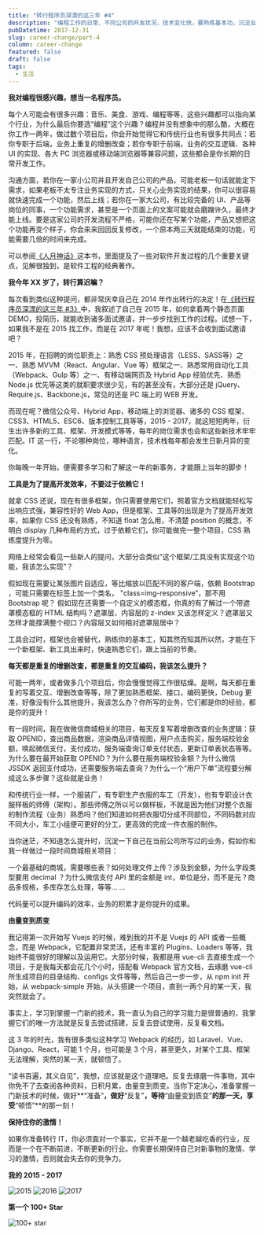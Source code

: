 ```yaml
---
title: "转行程序员深漂的这三年 #4"
description: "编程工作的日常、不同公司的开发状况，技术变化快，要熟练基本功，沉淀业务提升自己，掌握新技术需反复尝试，还要保持激情以应对行业不断更新。"
pubDatetime: 2017-12-31
slug: career-change/part-4
column: career-change
featured: false
draft: false
tags:
  - 生活
---
```


**我对编程很感兴趣，想当一名程序员。**

每个人可能会有很多兴趣：音乐、美食、游戏、编程等等，这些兴趣都可以指向某个行业，为什么最后你要选“编程”这个兴趣？编程并没有想象中的那么酷，大概在你工作一两年，做过数个项目后，你会开始觉得它和传统行业也有很多共同点：若你专职于后端，业务上重复的增删改查；若你专职于前端，业务的交互逻辑、各种 UI 的实现、各大 PC 浏览器或移动端浏览器等兼容问题，这些都会是你长期的日常开发工作。

沟通方面，若你在一家小公司并且开发自己公司的产品，可能老板一句话就能定下需求，如果老板不太专注业务实现的方式，只关心业务实现的结果，你可以很容易就快速完成一个功能，然后上线；若你在一家大公司，有比较完备的 UI、产品等岗位的同事，一个功能需求，甚至是一个页面上的文案可能就会磨蹭许久，最终才能上线。要是这家公司的开发流程不严格，可能你还在写某个功能，产品又想把这个功能再变个样子，你会来来回回反复修改，一个原本两三天就能结束的功能，可能需要几倍的时间来完成。

可以参阅[《人月神话》](https://book.douban.com/subject/1102259/)这本书，里面提及了一些对软件开发过程的几个重要关键点，见解很独到，是软件工程的经典著作。

**我今年 XX 岁了，转行算迟嘛？**

每次看到类似这种提问，都非常庆幸自己在 2014 年作出转行的决定！在[《转行程序员深漂的这三年 #3》](posts/career-change/part-3)中，我叙述了自己在 2015 年，如何拿着两个静态页面 DEMO，投简历，就能收到诸多面试邀请，并一步步找到工作的过程。试想一下，如果我不是在 2015 找工作，而是在 2017 年呢！我想，应该不会收到面试邀请吧？

2015 年，在招聘的岗位职责上：熟悉 CSS 预处理语言（LESS、SASS等）之一、熟悉 MVVM（React、Angular、Vue 等）框架之一、熟悉常用自动化工具（Webpack、Gulp 等）之一、有移动端网页及 Hybrid App 经验优先、熟悉 Node.js 优先等这类的就职要求很少见，有的甚至没有，大部分还是 jQuery、Require.js、Backbone.js，常见的还是 PC 端上的 WEB 开发。

而现在呢？微信公众号、Hybrid App，移动端上的浏览器、诸多的 CSS 框架、CSS3、HTML5、ESC6、版本控制工具等等，2015 - 2017，就这短短两年，衍生出许多新的工具、框架、开发模式等等，每年的岗位需求也会和这些新技术牢牢匹配。IT 这一行，不论哪种岗位，哪种语言，技术栈每年都会发生日新月异的变化。

你每晚一年开始，便需要多学习和了解这一年的新事务，才能跟上当年的脚步！

**工具是为了提高开发效率，不要过于依赖它！**

就拿 CSS 还说，现在有很多框架，你只需要使用它们，照着官方文档就能轻松写出响应式强，兼容性好的 Web App，但是框架、工具等的出现是为了提高开发效率，如果你 CSS 还没有熟练，不知道 float 怎么用，不清楚 position 的概念，不明白 display 几种布局的方式，过于依赖它们，你可能做完一整个项目，CSS 熟练度提升为零。

网络上经常会看见一些新人的提问，大部分会类似“这个框架/工具没有实现这个功能，我该怎么实现”？

假如现在需要让某张图片自适应，等比缩放以匹配不同的客户端，依赖 Bootstrap ，可能只需要在标签上加一个类名， "class=img-responsive”，那不用 Bootstrap 呢？ 假如现在还需要一个自定义的模态框，你真的有了解过一个带遮罩模态框的 HTML 结构吗？遮罩层、内容层的 z-index 又该怎样定义？遮罩层又怎样才能撑满整个视口？内容层又如何相对遮罩层居中？

工具会过时，框架也会被替代，熟练你的基本工，知其然而知其所以然，才能在下一个新框架、新工具出来时，快速熟悉它们，跟上当前的节奏。

**每天都是重复的增删改查，都是重复的交互编码，我该怎么提升？**

可能一两年，或者做多几个项目后，你会慢慢觉得工作很枯燥。是啊，每天都在重复的写着交互、增删改查等等，除了更加熟悉框架、接口，编码更快，Debug 更准，好像没有什么其他提升，我该怎么办？你所写的业务，它们都是你的经验，都是你的提升！

有一段时间，我在做微信商城相关的项目，每天反复写着增删改查的业务逻辑：获取 OPENID，查出商品数据，渲染商品详情视图，用户点击购买，服务端校验金额，唤起微信支付，支付成功，服务端查询订单支付状态，更新订单表状态等等。为什么要在最开始获取 OPENID？为什么要在服务端校验金额？为什么微信 JSSDK 返回支付成功，还需要服务端去查询？为什么一个“用户下单”流程要分解成这么多步骤？这些就是业务！

和传统行业一样，一个服装厂，有专职生产衣服的车工（开发），也有专职设计衣服样板的师傅（架构）。那些师傅之所以可以做样板，不就是因为他们对整个衣服的制作流程（业务）熟悉吗？他们知道如何把衣服切分成不同部位，不同码数对应不同大小，车工小组便可更好的分工，更高效的完成一件衣服的制作。

当你迷茫，不知道怎么提升时，沉淀一下自己在当前公司所写过的业务，假如你和我一样做过一段时间商城相关项目：

一个最基础的商城，需要哪些表？如何处理文件上传？涉及到金额，为什么字段类型要用 decimal ？为什么微信支付 API 里的金额是 int，单位是分，而不是元？商品多规格，多库存怎么处理，等等... ...

代码量可以提升编码的效率，业务的积累才是你提升的成果。

**由量变到质变**

我记得第一次开始写 Vuejs 的时候，难到我的并不是 Vuejs 的 API 或者一些概念，而是 Webpack，它配置非常灵活，还有丰富的 Plugins、Loaders 等等，我始终不能很好的理解以及运用它。大部分时候，我都是用 vue-cli 去直接生成一个项目，于是我每天都会花几个小时，搭配看 Webpack 官方文档，去琢磨 vue-cli 所生成项目的目录结构、configs 文件等等，然后自己一步一步，从 npm init 开始，从 webpack-simple 开始，从头搭建一个项目，直到一两个月的某一天，我突然就会了。

事实上，学习到掌握一门新的技术，我一直认为自己的学习能力是很普通的，我掌握它们的唯一方法就是反复去尝试搭建，反复去尝试使用，反复看文档。

这 3 年的时光，我有很多类似这种学习 Webpack 的经历，如 Laravel、Vue、Django、React，可能 1 个月，也可能是 3 个月，甚至更久，对某个工具、框架无法理解，突然的某一天，就顿悟了。

“读书百遍，其义自见”，我想，应该就是这个道理吧。反复去琢磨一件事物，其中你免不了去查阅各种资料，日积月累，由量变到质变。当你下定决心，准备掌握一门新技术的时候，做好**“准备”**，做好**“反复”**，等待**“由量变到质变”**的那一天，享受**“顿悟”**的那一刻！

**保持住你的激情！**

如果你准备转行 IT，你必须面对一个事实，它并不是一个越老越吃香的行业，反而是一个在不断前进，不断更新的行业。你需要长期保持自己对新事物的激情、学习的激情，否则就会失去你的竞争力。

**我的 2015 - 2017**

![2015](/images/career-change/2015.png)
![2016](/images/career-change/2016.png)
![2017](/images/career-change/2017.png)

**第一个 100+ Star**

![100+ star](/images/career-change/100-star.png)
